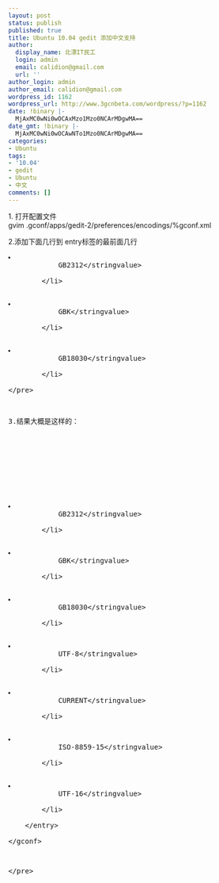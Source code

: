 ```yaml
---
layout: post
status: publish
published: true
title: Ubuntu 10.04 gedit 添加中文支持
author:
  display_name: 北漂IT民工
  login: admin
  email: calidion@gmail.com
  url: ''
author_login: admin
author_email: calidion@gmail.com
wordpress_id: 1162
wordpress_url: http://www.3gcnbeta.com/wordpress/?p=1162
date: !binary |-
  MjAxMC0wNi0wOCAxMzo1Mzo0NCArMDgwMA==
date_gmt: !binary |-
  MjAxMC0wNi0wOCAwNTo1Mzo0NCArMDgwMA==
categories:
- Ubuntu
tags:
- '10.04'
- gedit
- Ubuntu
- 中文
comments: []
---
```

<p>1. 打开配置文件<br />
gvim .gconf&#47;apps&#47;gedit-2&#47;preferences&#47;encodings&#47;%gconf.xml</p>
<p>2.添加下面几行到 entry标签的最前面几行</p>
<pre name="code" class="xml">
<li type="string">
			<stringvalue>GB2312<&#47;stringvalue><br />
		<&#47;li></p>
<li type="string">
			<stringvalue>GBK<&#47;stringvalue><br />
		<&#47;li></p>
<li type="string">
			<stringvalue>GB18030<&#47;stringvalue><br />
		<&#47;li><br />
<&#47;pre></p>
<p>3.结果大概是这样的：</p>
<pre name="code" class="xml">
<?xml version="1.0"?><br />
<gconf><br />
	<entry name="auto_detected" mtime="1275974688" type="list" ltype="string"></p>
<li type="string">
			<stringvalue>GB2312<&#47;stringvalue><br />
		<&#47;li></p>
<li type="string">
			<stringvalue>GBK<&#47;stringvalue><br />
		<&#47;li></p>
<li type="string">
			<stringvalue>GB18030<&#47;stringvalue><br />
		<&#47;li></p>
<li type="string">
			<stringvalue>UTF-8<&#47;stringvalue><br />
		<&#47;li></p>
<li type="string">
			<stringvalue>CURRENT<&#47;stringvalue><br />
		<&#47;li></p>
<li type="string">
			<stringvalue>ISO-8859-15<&#47;stringvalue><br />
		<&#47;li></p>
<li type="string">
			<stringvalue>UTF-16<&#47;stringvalue><br />
		<&#47;li><br />
	<&#47;entry><br />
<&#47;gconf></p>
<p><&#47;pre></p>
